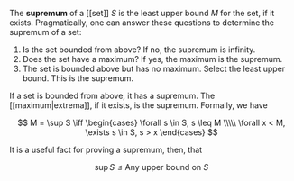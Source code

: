 The **supremum** of a [[set]] $S$ is the least upper bound $M$ for the set, if it exists. Pragmatically, one can answer these questions to determine the supremum of a set:


1. Is the set bounded from above? If no, the supremum is infinity.
2. Does the set have a maximum? If yes, the maximum is the supremum.
3. The set is bounded above but has no maximum. Select the least upper bound. This is the supremum.

If a set is bounded from above, it has a supremum. The [[maximum|extrema]], if it exists, is the supremum. Formally, we have

$$
M = \sup S \iff \begin{cases} \forall s \in S, s \leq M \\\\\ \forall x < M, \exists s \in S, s > x \end{cases}
$$

It is a useful fact for proving a supremum, then, that

$$
\sup S \leq \text{Any upper bound on } S
$$